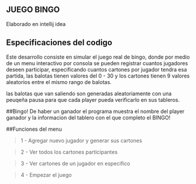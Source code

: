 ## JUEGO BINGO

Elaborado en intellij idea

## Especificaciones del codigo
Este desarrollo consiste en simular el juego real de bingo, donde por medio de un menu interactivo por consola se pueden registrar cuantos jugadores deseen participar, especificando cuantos cartones por jugador tendra esa partida, las balotas tienen valores del 0 - 30 y los cartones tienen 9 valores aleatorios entre el mismo rango de balotas.

las balotas que van saliendo son generadas aleatoriamente con una peuqeña pausa para que cada player pueda verificarlo en sus tableros.

##Bingo!
De haber un ganador el programa muestra el nombre del player ganador y la informacion del tablero con el que completo el BINGO!

##Funciones del menu
> 1 - Agregar nuevo jugador y generar sus cartones

> 2 - Ver todos los cartones participantes

> 3 - Ver cartones de un jugador en especifico

> 4 - Empezar el juego